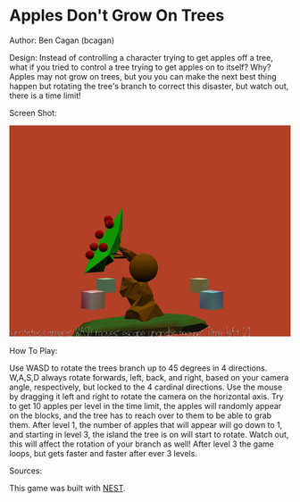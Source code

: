 # Apples Don't Grow On Trees

Author: Ben Cagan (bcagan)

Design: Instead of controlling a character trying to get apples off a tree, what if you tried to control a tree trying to get
apples on to itself? Why? Apples may not grow on trees, but you you can make the next best thing happen but rotating the tree's
branch to correct this disaster, but watch out, there is a time limit!

Screen Shot:

![Screen Shot](screenshot.png)

How To Play:

Use WASD to rotate the trees branch up to 45 degrees in 4 directions. W,A,S,D always rotate forwards, left, back, and right, based on your camera
angle, respectively, but locked to the 4 cardinal directions. Use the mouse by dragging it left and right to rotate the camera on
the horizontal axis. Try to get 10 apples per level in the time limit, the apples will randomly appear on the blocks, and the tree
has to reach over to them to be able to grab them. After level 1, the number of apples that will appear will go down to 1, and starting
in level 3, the island the tree is on will start to rotate. Watch out, this will affect the rotation of your branch as well! After level 3
the game loops, but gets faster and faster after ever 3 levels.

Sources:

This game was built with [NEST](NEST.md).


